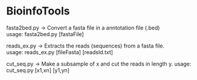 # BioinfoTools


fasta2bed.py  -> Convert a fasta file in a anntotation file (.bed)  
usage: fasta2bed.py [fastaFile]  

  
reads_ex.py    -> Extracts the reads (sequences) from a fasta file.  
usage: reads_ex.py [fileFasta] [readsId.txt]


cut_seq.py	-> Make a subsample of x and cut the reads in length y.
usage: cut_seq.py [x1,xn] [y1,yn] 
